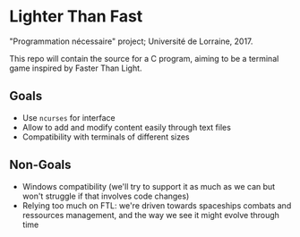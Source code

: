 # Lighter Than Fast

"Programmation nécessaire" project; Université de Lorraine, 2017.

This repo will contain the source for a C program, aiming to be a terminal game inspired by Faster Than Light.

## Goals
- Use `ncurses` for interface
- Allow to add and modify content easily through text files
- Compatibility with terminals of different sizes

## Non-Goals
- Windows compatibility (we'll try to support it as much as we can but won't struggle if that involves code changes)
- Relying too much on FTL: we're driven towards spaceships combats and ressources management, and the way we see it might evolve through time
